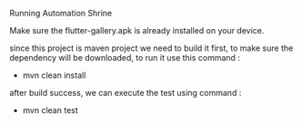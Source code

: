 Running Automation Shrine

Make sure the flutter-gallery.apk is already installed on your device.

since this project is maven project we need to build it first, to make sure the dependency will be downloaded, to run it use this command :
- mvn clean install

after build success, we can execute the test using command :
- mvn clean test